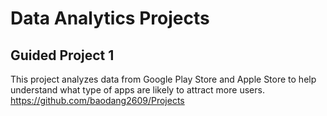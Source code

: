 # Data Analytics Projects

## Guided Project 1
This project analyzes data from Google Play Store and Apple Store to help understand what type of apps are likely to attract more users.
https://github.com/baodang2609/Projects
